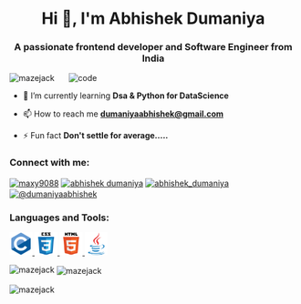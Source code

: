 
<h1 align="center">Hi 👋, I'm Abhishek Dumaniya</h1>
<h3 align="center">A passionate frontend developer and Software Engineer from India</h3>

<img align="right" alt="code" width="400" src="https://camo.githubusercontent.com/cae12fddd9d6982901d82580bdf321d81fb299141098ca1c2d4891870827bf17/68747470733a2f2f6d69726f2e6d656469756d2e636f6d2f6d61782f313336302f302a37513379765349765f7430696f4a2d5a2e676966">

<p align="left"> <img src="https://komarev.com/ghpvc/?username=mazejack&label=Profile%20views&color=0e75b6&style=flat" alt="mazejack" /> </p>

- 🌱 I’m currently learning **Dsa & Python for DataScience**

- 📫 How to reach me **dumaniyaabhishek@gmail.com**

- ⚡ Fun fact **Don't settle for average.....**

<h3 align="left">Connect with me:</h3>
<p align="left">
<a href="https://twitter.com/maxy9088" target="blank"><img align="center" src="https://raw.githubusercontent.com/rahuldkjain/github-profile-readme-generator/master/src/images/icons/Social/twitter.svg" alt="maxy9088" height="30" width="40" /></a>
<a href="https://linkedin.com/in/abhishek dumaniya" target="blank"><img align="center" src="https://raw.githubusercontent.com/rahuldkjain/github-profile-readme-generator/master/src/images/icons/Social/linked-in-alt.svg" alt="abhishek dumaniya" height="30" width="40" /></a>
<a href="https://instagram.com/abhishek_dumaniya" target="blank"><img align="center" src="https://raw.githubusercontent.com/rahuldkjain/github-profile-readme-generator/master/src/images/icons/Social/instagram.svg" alt="abhishek_dumaniya" height="30" width="40" /></a>
<a href="https://www.hackerrank.com/@dumaniyaabhishek" target="blank"><img align="center" src="https://raw.githubusercontent.com/rahuldkjain/github-profile-readme-generator/master/src/images/icons/Social/hackerrank.svg" alt="@dumaniyaabhishek" height="30" width="40" /></a>
</p>

<h3 align="left">Languages and Tools:</h3>
<p align="left"> <a href="https://www.cprogramming.com/" target="_blank" rel="noreferrer"> <img src="https://raw.githubusercontent.com/devicons/devicon/master/icons/c/c-original.svg" alt="c" width="40" height="40"/> </a> <a href="https://www.w3schools.com/css/" target="_blank" rel="noreferrer"> <img src="https://raw.githubusercontent.com/devicons/devicon/master/icons/css3/css3-original-wordmark.svg" alt="css3" width="40" height="40"/> </a> <a href="https://www.w3.org/html/" target="_blank" rel="noreferrer"> <img src="https://raw.githubusercontent.com/devicons/devicon/master/icons/html5/html5-original-wordmark.svg" alt="html5" width="40" height="40"/> </a> <a href="https://www.java.com" target="_blank" rel="noreferrer"> <img src="https://raw.githubusercontent.com/devicons/devicon/master/icons/java/java-original.svg" alt="java" width="40" height="40"/> </a> </p>

<p><img align="left" src="https://github-readme-stats.vercel.app/api/top-langs?username=mazejack&show_icons=true&locale=en&layout=compact" alt="mazejack" /></p>

<p>&nbsp;<img align="center" src="https://github-readme-stats.vercel.app/api?username=mazejack&show_icons=true&locale=en" alt="mazejack" /></p>

<p><img align="center" src="https://github-readme-streak-stats.herokuapp.com/?user=mazejack&" alt="mazejack" /></p>
<!-- https://holopin.me/mazejack)](https://holopin.io/@mazejack -->
